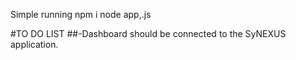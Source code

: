 Simple running
npm i
node app,.js

#TO DO LIST
##-Dashboard should be connected to the SyNEXUS application.
